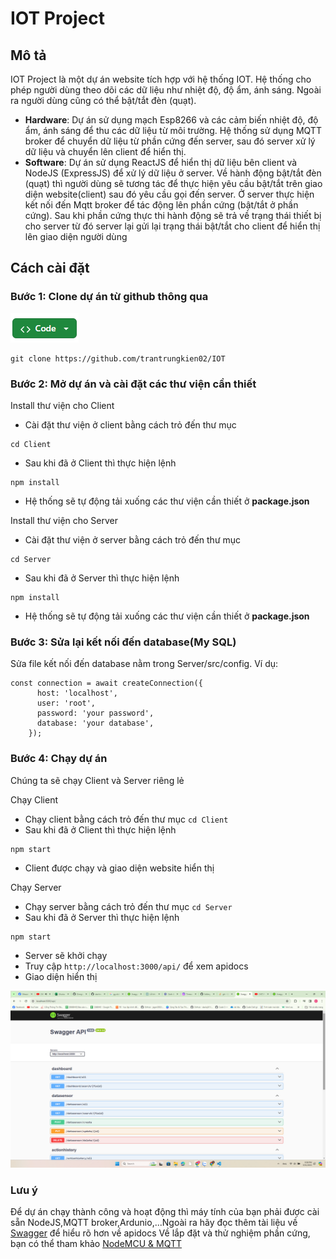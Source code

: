 # IOT Project

## Mô tả
IOT Project là một dự án website tích hợp với hệ thống IOT. Hệ thống cho phép người dùng theo dõi các dữ liệu như nhiệt độ, độ ẩm, ánh sáng. Ngoài ra người dùng cũng có thể bật/tắt đèn (quạt).
- **Hardware**: Dự án sử dụng mạch Esp8266 và các cảm biến nhiệt độ, độ ẩm, ánh sáng để thu các dữ liệu từ môi trường. Hệ thống sử dụng MQTT broker để chuyển dữ liệu từ phần cứng đến server, sau đó server xử lý dữ liệu và chuyển lên client để hiển thị.
- **Software**: Dự án sử dụng ReactJS để hiển thị dữ liệu bên client và NodeJS (ExpressJS) để xử lý dữ liệu ở server. Về hành động bật/tắt đèn (quạt) thì người dùng sẽ tương tác để thực hiện yêu cầu bật/tắt trên giao diện website(client) sau đó yêu cầu gọi đến server. Ở server thực hiện kết nối đến Mqtt broker để tác động lên phần cứng (bật/tắt ở phần cứng). Sau khi phần cứng thực thi hành động sẽ trả về trạng thái thiết bị cho server từ đó server lại gửi lại trạng thái bật/tắt cho client để hiển thị lên giao diện người dùng

## Cách cài đặt
### Bước 1: Clone dự án từ github thông qua 
![alt text](image.png) 
```
git clone https://github.com/trantrungkien02/IOT
```
### Bước 2: Mở dự án và cài đặt các thư viện cần thiết
Install thư viện cho Client
- Cài đặt thư viện ở client bằng cách trỏ đến thư mục
```
cd Client
```
- Sau khi đã ở Client thì thực hiện lệnh
```
npm install
```
- Hệ thống sẽ tự động tải xuống các thư viện cần thiết ở **package.json**

Install thư viện cho Server
- Cài đặt thư viện ở server bằng cách trỏ đến thư mục
```
cd Server
```
- Sau khi đã ở Server thì thực hiện lệnh
```
npm install
```
- Hệ thống sẽ tự động tải xuống các thư viện cần thiết ở **package.json**

### Bước 3: Sửa lại kết nối đến database(My SQL)
Sửa file kết nối đến database nằm trong Server/src/config.
Ví dụ:
```
const connection = await createConnection({
      host: 'localhost',
      user: 'root',
      password: 'your password',
      database: 'your database',
    });
```
### Bước 4: Chạy dự án
Chúng ta sẽ chạy Client và Server riêng lẻ

Chạy Client
- Chạy client bằng cách trỏ đến thư mục ```cd Client```
- Sau khi đã ở Client thì thực hiện lệnh
```
npm start
```
- Client được chạy và giao diện website hiển thị

Chạy Server
- Chạy server bằng cách trỏ đến thư mục ```cd Server```
- Sau khi đã ở Server thì thực hiện lệnh
```
npm start
```
- Server sẽ khởi chạy
- Truy cập `http://localhost:3000/api/` để xem apidocs
- Giao diện hiển thị

![SwaggerUI](image-1.png)

### Lưu ý
Để dự án chạy thành công và hoạt động thì máy tính của bạn phải được cài sẵn NodeJS,MQTT broker,Ardunio,...Ngoài ra hãy đọc thêm tài liệu về [Swagger](https://swagger.io/docs/) để hiểu rõ hơn về apidocs
Về lắp đặt và thử nghiệm phần cứng, bạn có thể tham khảo [NodeMCU & MQTT](https://www.youtube.com/watch?v=oopbxQnHcHM)


